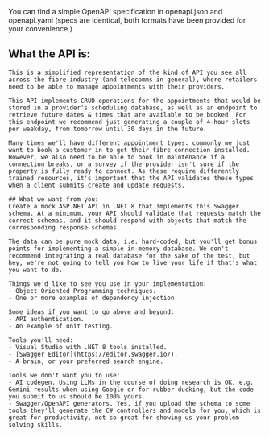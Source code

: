 You can find a simple OpenAPI specification in openapi.json and openapi.yaml (specs are identical, both formats have been provided for your convenience.)

## What the API is:
    This is a simplified representation of the kind of API you see all across the fibre industry (and telecomms in general), where retailers need to be able to manage appointments with their providers. 
    
    This API implements CRUD operations for the appointments that would be stored in a provider's scheduling database, as well as an endpoint to retrieve future dates & times that are available to be booked. For this endpoint we recommend just generating a couple of 4-hour slots per weekday, from tomorrow until 30 days in the future.
    
    Many times we'll have different appointment types: commonly we just want to book a customer in to get their fibre connection installed. However, we also need to be able to book in maintenance if a connection breaks, or a survey if the provider isn't sure if the property is fully ready to connect. As these require differently trained resources, it's important that the API validates these types when a client submits create and update requests.
    
    ## What we want from you:
    Create a mock ASP.NET API in .NET 8 that implements this Swagger schema. At a minimum, your API should validate that requests match the correct schemas, and it should respond with objects that match the corresponding response schemas.
    
    The data can be pure mock data, i.e. hard-coded, but you'll get bonus points for implementing a simple in-memory database. We don't recommend integrating a real database for the sake of the test, but hey, we're not going to tell you how to live your life if that's what you want to do.
    
    Things we'd like to see you use in your implementation:
    - Object Oriented Programming techniques.    
    - One or more examples of dependency injection.
    
    Some ideas if you want to go above and beyond:
    - API authentication.
    - An example of unit testing.
    
    Tools you'll need:
    - Visual Studio with .NET 8 tools installed.
    - [Swagger Editor](https://editor.swagger.io/).
    - A brain, or your preferred search engine.
    
    Tools we don't want you to use:
    - AI codegen. Using LLMs in the course of doing research is OK, e.g. Gemini results when using Google or for rubber ducking, but the code you submit to us should be 100% yours.
    - Swagger/OpenAPI generators. Yes, if you upload the schema to some tools they'll generate the C# controllers and models for you, which is great for productivity, not so great for showing us your problem solving skills.
